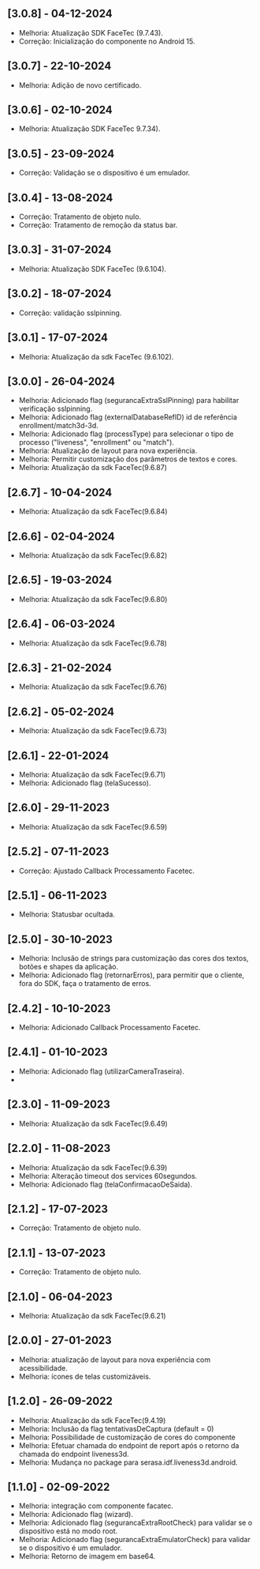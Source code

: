 ## [3.0.8] - 04-12-2024
- Melhoria: Atualização SDK FaceTec (9.7.43).
- Correção: Inicialização do componente no Android 15.

## [3.0.7] - 22-10-2024
- Melhoria:  Adição de novo certificado.

## [3.0.6] - 02-10-2024
- Melhoria: Atualização SDK FaceTec 9.7.34).

## [3.0.5] - 23-09-2024
- Correção: Validação se o dispositivo é um emulador.

## [3.0.4] - 13-08-2024
- Correção: Tratamento de objeto nulo.
- Correção: Tratamento de remoção da status bar.

## [3.0.3] - 31-07-2024
- Melhoria: Atualização SDK FaceTec (9.6.104).

## [3.0.2] - 18-07-2024
- Correção: validação sslpinning.

## [3.0.1] - 17-07-2024
- Melhoria: Atualização da sdk FaceTec (9.6.102).

## [3.0.0] - 26-04-2024
- Melhoria: Adicionado flag (segurancaExtraSslPinning) para habilitar verificação sslpinning.
- Melhoria: Adicionado flag (externalDatabaseRefID) id de referência enrollment/match3d-3d.
- Melhoria: Adicionado flag (processType) para selecionar o tipo de processo ("liveness", "enrollment" ou "match").
- Melhoria: Atualização de layout para nova experiência.
- Melhoria: Permitir customização dos parâmetros de textos e cores.
- Melhoria: Atualização da sdk FaceTec(9.6.87)

## [2.6.7] - 10-04-2024
- Melhoria: Atualização da sdk FaceTec(9.6.84)

## [2.6.6] - 02-04-2024
- Melhoria: Atualização da sdk FaceTec(9.6.82)

## [2.6.5] - 19-03-2024
- Melhoria: Atualização da sdk FaceTec(9.6.80)

## [2.6.4] - 06-03-2024
- Melhoria: Atualização da sdk FaceTec(9.6.78)

## [2.6.3] - 21-02-2024
- Melhoria: Atualização da sdk FaceTec(9.6.76)

## [2.6.2] - 05-02-2024
- Melhoria: Atualização da sdk FaceTec(9.6.73)

## [2.6.1] - 22-01-2024
- Melhoria: Atualização da sdk FaceTec(9.6.71)
- Melhoria: Adicionado flag (telaSucesso).

## [2.6.0] - 29-11-2023
- Melhoria: Atualização da sdk FaceTec(9.6.59)

## [2.5.2] - 07-11-2023
- Correção: Ajustado Callback Processamento Facetec.

## [2.5.1] - 06-11-2023
- Melhoria: Statusbar ocultada.

## [2.5.0] - 30-10-2023
- Melhoria: Inclusão de strings para customização das cores dos textos, botões e shapes da aplicação.
- Melhoria: Adicionado flag (retornarErros), para permitir que o cliente, fora do SDK, faça o tratamento de erros.

## [2.4.2] - 10-10-2023
- Melhoria: Adicionado Callback Processamento Facetec.

## [2.4.1] - 01-10-2023
- Melhoria: Adicionado flag (utilizarCameraTraseira).
- 
## [2.3.0] - 11-09-2023
- Melhoria: Atualização da sdk FaceTec(9.6.49)

## [2.2.0] - 11-08-2023
- Melhoria: Atualização da sdk FaceTec(9.6.39)
- Melhoria: Alteração timeout dos services 60segundos.
- Melhoria: Adicionado flag (telaConfirmacaoDeSaida).

## [2.1.2] - 17-07-2023
- Correção: Tratamento de objeto nulo.

## [2.1.1] - 13-07-2023
- Correção: Tratamento de objeto nulo.

## [2.1.0] - 06-04-2023
- Melhoria: Atualização da sdk FaceTec(9.6.21)

## [2.0.0] - 27-01-2023
- Melhoria: atualização de layout para nova experiência com acessibilidade.
- Melhoria: ícones de telas customizáveis.

## [1.2.0] - 26-09-2022
- Melhoria: Atualização da sdk FaceTec(9.4.19)
- Melhoria: Inclusão da flag tentativasDeCaptura (default = 0)
- Melhoria: Possibilidade de customização de cores do componente
- Melhoria: Efetuar chamada do endpoint de report após o retorno da chamada do endpoint liveness3d.
- Melhoria: Mudança no package para serasa.idf.liveness3d.android.

## [1.1.0] - 02-09-2022
- Melhoria: integração com componente facatec.
- Melhoria: Adicionado flag (wizard).
- Melhoria: Adicionado flag (segurancaExtraRootCheck) para validar se o dispositivo está no modo root.
- Melhoria: Adicionado flag (segurancaExtraEmulatorCheck) para validar se o dispositivo é um emulador.
- Melhoria: Retorno de imagem em base64.